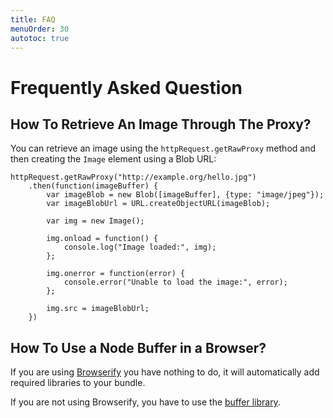 ```yaml
---
title: FAQ
menuOrder: 30
autotoc: true
---
```


# Frequently Asked Question

## How To Retrieve An Image Through The Proxy?

You can retrieve an image using the `httpRequest.getRawProxy` method and then
creating the `Image` element using a Blob URL:

```javascrtipt
httpRequest.getRawProxy("http://example.org/hello.jpg")
    .then(function(imageBuffer) {
        var imageBlob = new Blob([imageBuffer], {type: "image/jpeg"});
        var imageBlobUrl = URL.createObjectURL(imageBlob);

        var img = new Image();

        img.onload = function() {
            console.log("Image loaded:", img);
        };

        img.onerror = function(error) {
            console.error("Unable to load the image:", error);
        };

        img.src = imageBlobUrl;
    })
```

## How To Use a Node Buffer in a Browser?

If you are using [Browserify][] you have nothing to do, it will automatically
add required libraries to your bundle.

If you are not using Browserify, you have to use the [buffer
library][bufferlib].


[Browserify]: http://browserify.org/
[bufferlib]: https://github.com/feross/buffer
